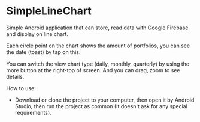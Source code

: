 # SimpleLineChart
Simple Android application that can store, read data with Google Firebase and display on line chart.

Each circle point on the chart shows the amount of portfolios, you can see the date (toast) by tap on this.

You can switch the view chart type (daily, monthly, quarterly) by using the more button at the right-top of screen. And you can drag, zoom to see details.

How to use:
 - Download or clone the project to your computer, then open it by Android Studio, then run the project as common (It doesn't ask for any special requirements).
 

